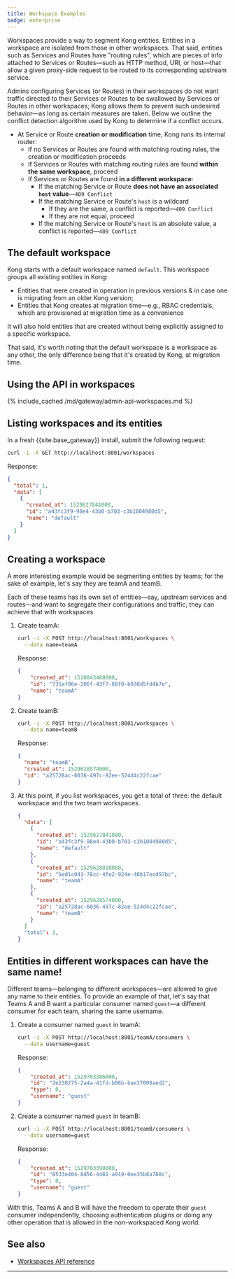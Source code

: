 ```yaml
---
title: Workspace Examples
badge: enterprise
---
```


Workspaces provide a way to segment Kong entities. Entities in a workspace
are isolated from those in other workspaces. That said, entities
such as Services and Routes have "routing rules", which are pieces of info
attached to Services or Routes—such as HTTP method, URI, or host—that allow a
given proxy-side request to be routed to its corresponding upstream service.

Admins configuring Services (or Routes) in their workspaces do not want traffic
directed to their Services or Routes to be swallowed by Services or Routes in other
workspaces; Kong allows them to prevent such undesired behavior—as long as
certain measures are taken. Below we outline the conflict detection algorithm
used by Kong to determine if a conflict occurs.

* At Service or Route **creation or modification** time, Kong runs its internal
router:
  - If no Services or Routes are found with matching routing rules, the creation
  or modification proceeds
  - If Services or Routes with matching routing rules are found **within the same
  workspace**, proceed
  - If Services or Routes are found **in a different workspace**:
    * If the matching Service or Route **does not have an associated
      `host` value**—`409 Conflict`
    * If the matching Service or Route's `host` is a wildcard
      - If they are the same, a conflict is reported—`409 Conflict`
      - If they are not equal, proceed
    * If the matching Service or Route's `host` is an absolute value, a
      conflict is reported—`409 Conflict`

## The default workspace

Kong starts with a default workspace named `default`. This workspace
groups all existing entities in Kong:

- Entities that were created in operation in previous versions &amp; in case
one is migrating from an older Kong version;
- Entities that Kong creates at migration time—e.g., RBAC credentials, which
are provisioned at migration time as a convenience

It will also hold entities that are created without being explicitly assigned to
a specific workspace.

That said, it's worth noting that the default workspace is a workspace as any
other, the only difference being that it's created by Kong, at migration time.

## Using the API in workspaces

{% include_cached /md/gateway/admin-api-workspaces.md %}

## Listing workspaces and its entities

In a fresh {{site.base_gateway}} install, submit the
following request:

```sh
curl -i -X GET http://localhost:8001/workspaces
```

Response:
```json
{
  "total": 1,
  "data": [
    {
      "created_at": 1529627841000,
      "id": "a43fc3f9-98e4-43b0-b703-c3b1004980d5",
      "name": "default"
    }
  ]
}
```

## Creating a workspace

A more interesting example would be segmenting entities by teams; for the sake of
example, let's say they are teamA and teamB.

Each of these teams has its own set of entities—say, upstream services and
routes—and want to segregate their configurations and traffic; they can
achieve that with workspaces.


1. Create teamA:

    ```sh
    curl -i -X POST http://localhost:8001/workspaces \
      --data name=teamA
    ```

    Response:
    ```json
    {
        "created_at": 1528843468000,
        "id": "735af96e-206f-43f7-88f0-b930d5fd4b7e",
        "name": "teamA"
    }
    ```

1. Create teamB:

    ```sh
    curl -i -X POST http://localhost:8001/workspaces \
      --data name=teamB
    ```

    Response:
    ```json
    {
      "name": "teamB",
      "created_at": 1529628574000,
      "id": "a25728ac-6036-497c-82ee-524d4c22fcae"
    }
    ```

1. At this point, if you list workspaces, you get a total of three: 
the default workspace and the two team workspaces.

    ```json
    {
      "data": [
        {
          "created_at": 1529627841000,
          "id": "a43fc3f9-98e4-43b0-b703-c3b1004980d5",
          "name": "default"
        },
        {
          "created_at": 1529628818000,
          "id": "5ed1c043-78cc-4fe2-924e-40b17ecd97bc",
          "name": "teamA"
        },
        {
          "created_at": 1529628574000,
          "id": "a25728ac-6036-497c-82ee-524d4c22fcae",
          "name": "teamB"
        }
      ]
      "total": 3,
    }

    ```

## Entities in different workspaces can have the same name!

Different teams—belonging to different workspaces—are allowed to give any
name to their entities. To provide an example of that, let's say that Teams A and
B want a particular consumer named `guest`—a different consumer for each
team, sharing the same username.

1. Create a consumer named `guest` in teamA:

    ```sh
    curl -i -X POST http://localhost:8001/teamA/consumers \
      --data username=guest
    ```

    Response:
    ```json
    {
        "created_at": 1529703386000,
        "id": "2e230275-2a4a-41fd-b06b-bae37008aed2",
        "type": 0,
        "username": "guest"
    }
    ```


1. Create a consumer named `guest` in teamB:
    ```sh
    curl -i -X POST http://localhost:8001/teamB/consumers \
      --data username=guest
    ```

    Response:
    ```json
    {
        "created_at": 1529703390000,
        "id": "8533e404-8d56-4481-a919-0ee35b8a768c",
        "type": 0,
        "username": "guest"
    }
    ```

With this, Teams A and B will have the freedom to operate their `guest`
consumer independently, choosing authentication plugins or doing any other
operation that is allowed in the non-workspaced Kong world.

## See also

* [Workspaces API reference](/gateway/{{page.kong_version}}/admin-api/workspaces/reference/)

---

[services]: /gateway/{{page.kong_version}}/admin-api/#service-object

